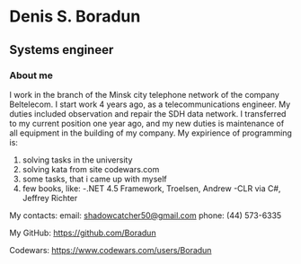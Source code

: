 # Denis S. Boradun

## Systems engineer




### About me

 I work in the branch of the Minsk city telephone network of the company Beltelecom. I start work 4 years ago, as a telecommunications engineer. My duties included observation and repair the SDH data network. I transferred to my current position one year ago, and my new duties is maintenance of all equipment in the building of my company. My expirience of programming is:

1. solving tasks in the university
2. solving kata from site codewars.com
3. some tasks, that i came up with myself
4. few books, like:
-.NET 4.5 Framework, Troelsen, Andrew
  -CLR via C#, Jeffrey Richter

My contacts:
email: shadowcatcher50@gmail.com
phone: (44) 573-6335

My GitHub: https://github.com/Boradun

Codewars: https://www.codewars.com/users/Boradun






